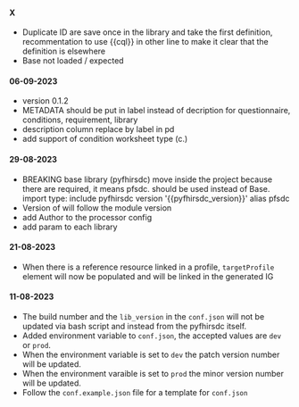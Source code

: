 #### X

- Duplicate ID are save once in the library and take the first definition, recommentation to use {{cql}} in other line to make it clear that the definition is elsewhere
- Base not loaded / expected 

#### 06-09-2023

- version 0.1.2
- METADATA should be put in label instead of decription for questionnaire, conditions, requirement, library
- description column replace by label in pd
- add support of condition worksheet type (c.)


#### 29-08-2023

- BREAKING base library (pyfhirsdc) move inside the project because there are required, it means pfsdc. should be used instead of Base. import type: include pyfhirsdc version '{{pyfhirsdc_version}}' alias pfsdc
- Version of will follow the module version
- add Author to the processor config
- add param to each library

#### 21-08-2023

- When there is a reference resource linked in a profile, `targetProfile` element will now be populated and will be linked in the generated IG

#### 11-08-2023

- The build number and the `lib_version` in the `conf.json` will not be updated via bash script and instead from the pyfhirsdc itself.
- Added environment variable to `conf.json`, the accepted values are `dev` or `prod`.
- When the environment variable is set to `dev` the patch version number will be updated.
- When the environment varaible is set to `prod` the minor version number will be updated.
- Follow the `conf.example.json` file for a template for `conf.json`